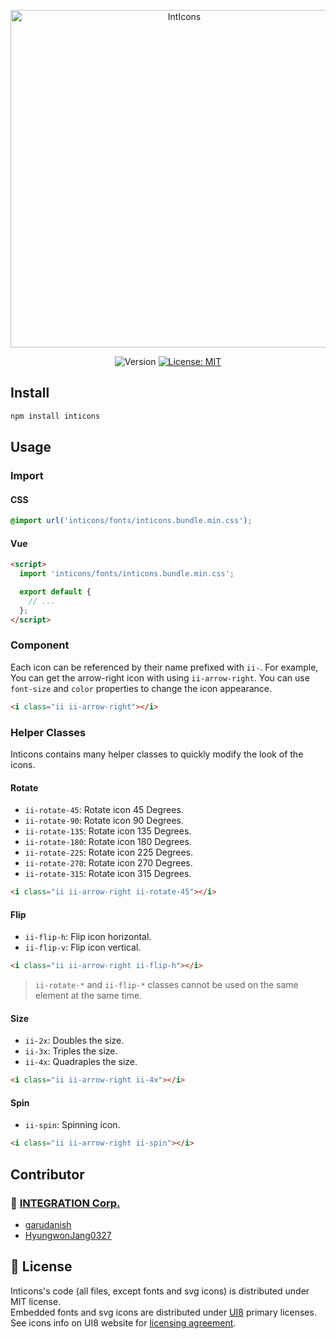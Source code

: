 <p align="center">
  <a href="https://github.com/medistream-team/inticons" target="_blank">
  <img alt="IntIcons" src="https://github.com/medistream-team/inticons/raw/main/docs/src/assets/images/og.png" width="540" />
  </a>
</p>
<p align="center">
  <img alt="Version" src="https://img.shields.io/npm/v/inticons?color=blue" />
  <a href="#" target="_blank">
    <img alt="License: MIT" src="https://img.shields.io/badge/License-MIT-yellow.svg" />
  </a>
</p>

## Install

```sh
npm install inticons
```

## Usage

### Import

#### CSS

```css
@import url('inticons/fonts/inticons.bundle.min.css');
```

#### Vue

```html
<script>
  import 'inticons/fonts/inticons.bundle.min.css';

  export default {
    // ...
  };
</script>
```

### Component

Each icon can be referenced by their name prefixed with `ii-`. For example, You can get the arrow-right icon with using `ii-arrow-right`. You can use `font-size` and `color` properties to change the icon appearance.

```html
<i class="ii ii-arrow-right"></i>
```

### Helper Classes

Inticons contains many helper classes to quickly modify the look of the icons.

#### Rotate

- `ii-rotate-45`: Rotate icon 45 Degrees.
- `ii-rotate-90`: Rotate icon 90 Degrees.
- `ii-rotate-135`: Rotate icon 135 Degrees.
- `ii-rotate-180`: Rotate icon 180 Degrees.
- `ii-rotate-225`: Rotate icon 225 Degrees.
- `ii-rotate-270`: Rotate icon 270 Degrees.
- `ii-rotate-315`: Rotate icon 315 Degrees.

```html
<i class="ii ii-arrow-right ii-rotate-45"></i>
```

#### Flip

- `ii-flip-h`: Flip icon horizontal.
- `ii-flip-v`: Flip icon vertical.

```html
<i class="ii ii-arrow-right ii-flip-h"></i>
```

> `ii-rotate-*` and `ii-flip-*` classes cannot be used on the same element at the same time.

#### Size

- `ii-2x`: Doubles the size.
- `ii-3x`: Triples the size.
- `ii-4x`: Quadraples the size.

```html
<i class="ii ii-arrow-right ii-4x"></i>
```

#### Spin

- `ii-spin`: Spinning icon.

```html
<i class="ii ii-arrow-right ii-spin"></i>
```

## Contributor

### 👥 [**INTEGRATION Corp.**](https://github.com/medistream-team)

- [garudanish](https://github.com/garudanish)
- [HyungwonJang0327](https://github.com/HyungwonJang0327)

## 📝 License

Inticons's code (all files, except fonts and svg icons) is distributed under MIT license.<br>
Embedded fonts and svg icons are distributed under [UI8](https://ui8.net) primary licenses. See icons info on UI8 website for [licensing agreement](https://ui8.net/licensing).
